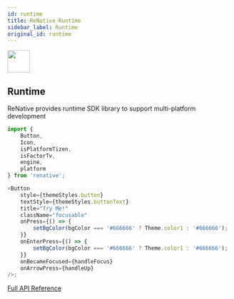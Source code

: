 ```yaml
---
id: runtime
title: ReNative Runtime
sidebar_label: Runtime
original_id: runtime
---
```


<img className="header-image" src="https://renative.org/img/ic_runtime.png" width="50" height="50" />

## Runtime

ReNative provides runtime SDK library to support multi-platform development

```js
import {
    Button,
    Icon,
    isPlatformTizen,
    isFactorTv,
    engine,
    platform
} from 'renative';

<Button
    style={themeStyles.button}
    textStyle={themeStyles.buttonText}
    title="Try Me!"
    className="focusable"
    onPress={() => {
        setBgColor(bgColor === '#666666' ? Theme.color1 : '#666666');
    }}
    onEnterPress={() => {
        setBgColor(bgColor === '#666666' ? Theme.color1 : '#666666');
    }}
    onBecameFocused={handleFocus}
    onArrowPress={handleUp}
/>;
```

[Full API Reference](../api/renative.md)
